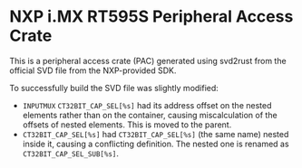 # NXP i.MX RT595S Peripheral Access Crate

This is a peripheral access crate (PAC) generated using svd2rust from the
official SVD file from the NXP-provided SDK.

To successfully build the SVD file was slightly modified:

- `INPUTMUX` `CT32BIT_CAP_SEL[%s]` had its address offset on the nested
  elements rather than on the container, causing miscalculation of the offsets
  of nested elements. This is moved to the parent.
- `CT32BIT_CAP_SEL[%s]` had `CT32BIT_CAP_SEL[%s]` (the same name) nested inside
  it, causing a conflicting definition. The nested one is renamed as
  `CT32BIT_CAP_SEL_SUB[%s]`.
